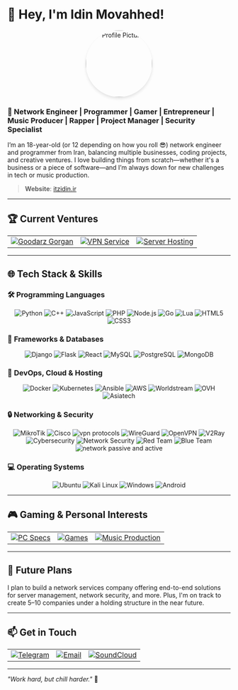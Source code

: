 # 👋 Hey, I'm **Idin Movahhed**!

<div align="center">
  <img src="https://avatars.githubusercontent.com/u/151734554?v=4" alt="Profile Picture" width="150" style="border-radius: 50%; box-shadow: 0 4px 6px rgba(0, 0, 0, 0.1);">
</div>

### 🌟 Network Engineer | Programmer | Gamer | Entrepreneur | Music Producer | Rapper | Project Manager | Security Specialist

I’m an 18-year-old (or 12 depending on how you roll 😎) network engineer and programmer from Iran, balancing multiple businesses, coding projects, and creative ventures. I love building things from scratch—whether it's a business or a piece of software—and I’m always down for new challenges in tech or music production.

> **Website**: [itzidin.ir](https://itzidin.ir)

---

## 🏆 **Current Ventures**

<div align="center">
  <table>
    <tr>
      <td align="center">
        <a href="https://goodarzgorgan.com" target="_blank">
          <img src="https://img.shields.io/badge/CTO%20of%20Goodarz%20Gorgan-FF8000?style=for-the-badge&logo=transportation&logoColor=white" alt="Goodarz Gorgan">
        </a>
      </td>
      <td align="center">
        <a href="#" target="_blank">
          <img src="https://img.shields.io/badge/VPN%20Service-0078D6?style=for-the-badge&logo=privacy&logoColor=white" alt="VPN Service">
        </a>
      </td>
      <td align="center">
        <a href="#" target="_blank">
          <img src="https://img.shields.io/badge/Server%20Hosting-336791?style=for-the-badge&logo=server&logoColor=white" alt="Server Hosting">
        </a>
      </td>
    </tr>
  </table>
</div>

---

## 🌐 **Tech Stack & Skills**

### 🛠 **Programming Languages**
<p align="center">
  <img src="https://img.shields.io/badge/Python-3776AB?style=for-the-badge&logo=python&logoColor=white" alt="Python">
  <img src="https://img.shields.io/badge/C%2B%2B-00599C?style=for-the-badge&logo=c%2B%2B&logoColor=white" alt="C++">
  <img src="https://img.shields.io/badge/JavaScript-F7DF1E?style=for-the-badge&logo=javascript&logoColor=black" alt="JavaScript">
  <img src="https://img.shields.io/badge/PHP-777BB4?style=for-the-badge&logo=php&logoColor=white" alt="PHP">
  <img src="https://img.shields.io/badge/Node.js-339933?style=for-the-badge&logo=node.js&logoColor=white" alt="Node.js">
  <img src="https://img.shields.io/badge/Go-00ADD8?style=for-the-badge&logo=go&logoColor=white" alt="Go">
  <img src="https://img.shields.io/badge/Lua-2C2D72?style=for-the-badge&logo=lua&logoColor=white" alt="Lua">
  <img src="https://img.shields.io/badge/HTML5-E34F26?style=for-the-badge&logo=html5&logoColor=white" alt="HTML5">
  <img src="https://img.shields.io/badge/CSS3-1572B6?style=for-the-badge&logo=css3&logoColor=white" alt="CSS3">
</p>

### 🧰 **Frameworks & Databases**
<p align="center">
  <img src="https://img.shields.io/badge/Django-092E20?style=for-the-badge&logo=django&logoColor=white" alt="Django">
  <img src="https://img.shields.io/badge/Flask-000000?style=for-the-badge&logo=flask&logoColor=white" alt="Flask">
  <img src="https://img.shields.io/badge/React-61DAFB?style=for-the-badge&logo=react&logoColor=white" alt="React">
  <img src="https://img.shields.io/badge/MySQL-4479A1?style=for-the-badge&logo=mysql&logoColor=white" alt="MySQL">
  <img src="https://img.shields.io/badge/PostgreSQL-336791?style=for-the-badge&logo=postgresql&logoColor=white" alt="PostgreSQL">
  <img src="https://img.shields.io/badge/MongoDB-47A248?style=for-the-badge&logo=mongodb&logoColor=white" alt="MongoDB">
</p>

### 🚀 **DevOps, Cloud & Hosting**
<p align="center">
  <img src="https://img.shields.io/badge/Docker-2496ED?style=for-the-badge&logo=docker&logoColor=white" alt="Docker">
  <img src="https://img.shields.io/badge/Kubernetes-326CE5?style=for-the-badge&logo=kubernetes&logoColor=white" alt="Kubernetes">
  <img src="https://img.shields.io/badge/Ansible-EE0000?style=for-the-badge&logo=ansible&logoColor=white" alt="Ansible">
  <img src="https://img.shields.io/badge/AWS-232F3E?style=for-the-badge&logo=amazon-aws&logoColor=white" alt="AWS">
  <img src="https://img.shields.io/badge/Worldstream-232F3E?style=for-the-badge&logo=worldstream&logoColor=white" alt="Worldstream">
  <img src="https://img.shields.io/badge/OVH-123F6D?style=for-the-badge&logo=ovh&logoColor=white" alt="OVH">
  <img src="https://img.shields.io/badge/Asiatech-FF4500?style=for-the-badge&logo=asiatech&logoColor=white" alt="Asiatech">
</p>

### 🔒 **Networking & Security**
<p align="center">
  <img src="https://img.shields.io/badge/MikroTik-FF8000?style=for-the-badge&logo=mikrotik&logoColor=white" alt="MikroTik">
  <img src="https://img.shields.io/badge/Cisco-1BA0D7?style=for-the-badge&logo=cisco&logoColor=white" alt="Cisco">
  <img src="https://img.shields.io/badge/VPN%20Protocols-%23232323.svg?style=for-the-badge&logo=wireguard&logoColor=white" alt="vpn protocols">
  <img src="https://img.shields.io/badge/WireGuard-881177?style=for-the-badge&logo=wireguard&logoColor=white" alt="WireGuard">
  <img src="https://img.shields.io/badge/OpenVPN-FF6B00?style=for-the-badge&logo=openvpn&logoColor=white" alt="OpenVPN">
  <img src="https://img.shields.io/badge/V2Ray-EE0000?style=for-the-badge&logo=v2ray&logoColor=white" alt="V2Ray">
  <img src="https://img.shields.io/badge/Cybersecurity-000000?style=for-the-badge&logo=cybersecurity&logoColor=white" alt="Cybersecurity">
  <img src="https://img.shields.io/badge/Network%20Security-%231C1C1C.svg?style=for-the-badge&logo=networksecurity&logoColor=white" alt="Network Security">
  <img src="https://img.shields.io/badge/Red_Team-FF0000?style=for-the-badge&logo=hackerone&logoColor=white" alt="Red Team">
  <img src="https://img.shields.io/badge/Blue_Team-267BFF?style=for-the-badge&logo=hackthebox&logoColor=white" alt="Blue Team">
  <img src="https://img.shields.io/badge/Network%20Passive%20and%20Active-%23232323.svg?style=for-the-badge&logo=wireshark&logoColor=white" alt="network passive and active">
</p>

### 💻 **Operating Systems**
<p align="center">
  <img src="https://img.shields.io/badge/Ubuntu-E95420?style=for-the-badge&logo=ubuntu&logoColor=white" alt="Ubuntu">
  <img src="https://img.shields.io/badge/Kali_Linux-557C94?style=for-the-badge&logo=kalilinux&logoColor=white" alt="Kali Linux">
  <img src="https://img.shields.io/badge/Windows-0078D6?style=for-the-badge&logo=windows&logoColor=white" alt="Windows">
  <img src="https://img.shields.io/badge/Android-3DDC84?style=for-the-badge&logo=android&logoColor=white" alt="Android">
</p>

---

## 🎮 **Gaming & Personal Interests**

<div align="center">
  <table>
    <tr>
      <td align="center">
        <a href="#">
          <img src="https://img.shields.io/badge/PC%20Specs-i7--12700K%20|%2032GB%20DDR5%20|%20NVIDIA%204060Ti-FF8000?style=for-the-badge&logo=intel&logoColor=white" alt="PC Specs">
        </a>
      </td>
      <td align="center">
        <a href="#">
          <img src="https://img.shields.io/badge/Games-Dota%202%20|%20Minecraft%20|%20Fortnite-FF0000?style=for-the-badge&logo=steam&logoColor=white" alt="Games">
        </a>
      </td>
      <td align="center">
        <a href="#">
          <img src="https://img.shields.io/badge/Music%20Production-Melodic%20Trap%20|%20R&B%20|%20Rap-336791?style=for-the-badge&logo=music&logoColor=white" alt="Music Production">
        </a>
      </td>
    </tr>
  </table>
</div>

---

## 🚀 **Future Plans**
I plan to build a network services company offering end-to-end solutions for server management, network security, and more. Plus, I'm on track to create 5–10 companies under a holding structure in the near future.

---

## 📫 **Get in Touch**

<div align="center">
  <table>
    <tr>
      <td align="center">
        <a href="https://t.me/iitzidin" target="_blank">
          <img src="https://img.shields.io/badge/Telegram-2CA5E0?style=for-the-badge&logo=telegram&logoColor=white" alt="Telegram">
        </a>
      </td>
      <td align="center">
        <a href="mailto:itzidin@duck.com" target="_blank">
          <img src="https://img.shields.io/badge/Email-DD0031?style=for-the-badge&logo=gmail&logoColor=white" alt="Email">
        </a>
      </td>
      <td align="center">
        <a href="https://soundcloud.com/idinmov" target="_blank">
          <img src="https://img.shields.io/badge/SoundCloud-FF5500?style=for-the-badge&logo=soundcloud&logoColor=white" alt="SoundCloud">
        </a>
      </td>
    </tr>
  </table>
</div>

---

_"Work hard, but chill harder."_ 👑
